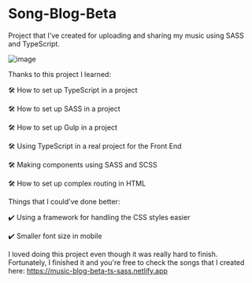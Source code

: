 # Song-Blog-Beta
Project that I've created for uploading and sharing my music using SASS and TypeScript.

![image](https://user-images.githubusercontent.com/87947841/217678069-06d06f1c-473c-4be8-9969-b82e64760aed.png)

Thanks to this project I learned: 

🛠️ How to set up TypeScript in a project

🛠️ How to set up SASS in a project

🛠️ How to set up Gulp in a project

🛠️ Using TypeScript in a real project for the Front End

🛠️ Making components using SASS and SCSS

🛠️ How to set up complex routing in HTML

Things that I could've done better:

✔️ Using a framework for handling the CSS styles easier

✔️ Smaller font size in mobile

I loved doing this project even though it was really hard to finish. Fortunately, I finished it and you're free to check the songs that I created here: https://music-blog-beta-ts-sass.netlify.app


